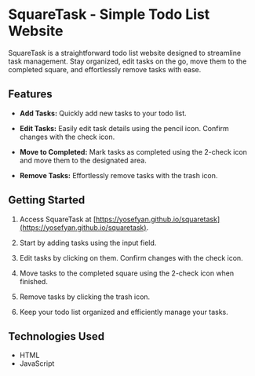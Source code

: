 # SquareTask - Simple Todo List Website

SquareTask is a straightforward todo list website designed to streamline task management. Stay organized, edit tasks on the go, move them to the completed square, and effortlessly remove tasks with ease.

## Features

- **Add Tasks:** Quickly add new tasks to your todo list.

- **Edit Tasks:** Easily edit task details using the pencil icon. Confirm changes with the check icon.

- **Move to Completed:** Mark tasks as completed using the 2-check icon and move them to the designated area.

- **Remove Tasks:** Effortlessly remove tasks with the trash icon.

## Getting Started

1. Access SquareTask at [https://yosefyan.github.io/squaretask](https://yosefyan.github.io/squaretask).

2. Start by adding tasks using the input field.

3. Edit tasks by clicking on them. Confirm changes with the check icon.

4. Move tasks to the completed square using the 2-check icon when finished.

5. Remove tasks by clicking the trash icon.

6. Keep your todo list organized and efficiently manage your tasks.

## Technologies Used

- HTML
- JavaScript
